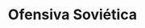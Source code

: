 ﻿---
title: "Ofensiva Soviética"
permalink: periodes_456.html
layout: periode
dataInici: 1943-07-12
dataFi: 1943-08-23
sidebar: periodes
pares:
  - id: 454
    title: "Batalla de Kursk"
    dataInici: "(1943-07-05)"
    dataFi: "(1943-08-23)"

fills:
jocsPrincipals:
jocsEscenaris:
jocsEpoca:
jocsEpocaEscenaris:
---
